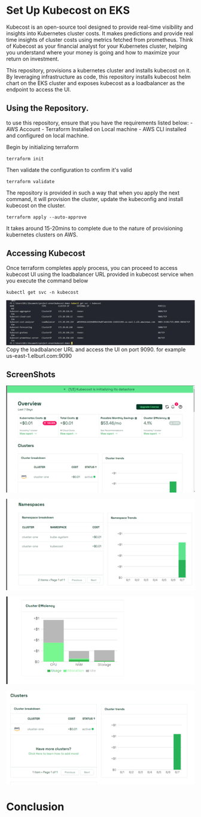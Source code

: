 # Set Up Kubecost on EKS

Kubecost is an open-source tool designed to provide real-time visibility and insights into Kubernetes cluster costs. It makes predictions and provide real time insights of cluster costs using metrics fetched from prometheus. Think of Kubecost as your financial analyst for your Kubernetes cluster, helping you understand where your money is going and how to maximize your return on investment.

This repository, provisions a kubernetes cluster and installs kubecost on it. By leveraging infrastructure as code, this repository installs kubecost helm chart on the EKS cluster and exposes kubecost as a loadbalancer as the endpoint to access the UI.

## Using the Repository.

to use this repository, ensure that you have the requirements listed below:
    - AWS Account
    - Terraform Installed on Local machine
    - AWS CLI installed and configured on local machine.

Begin by initializing terraform

```
terraform init
```

Then validate the configuration to confirm it's valid
```
terraform validate
```

The repository is provided in such a way that when you apply the next command, it will provision the cluster, update the kubeconfig and install kubecost on the cluster.

```
terraform apply --auto-approve
```

It takes around 15-20mins to complete due to the nature of provisioning kubernetes clusters on AWS. 

## Accessing Kubecost
Once terraform completes apply process, you can proceed to access kubecost UI using the loadbalancer URL provided in kubecost service when you execute the command below

```
kubectl get svc -n kubecost
```
![SVC](./img/image.png)
Copy the loadbalancer URL and access the UI on port 9090. for example us-east-1.elburl.com:9090

## ScreenShots

![Overview](./img/overview.png)

![Cost by namespace](./img/costbyns.png)

![Cluster Efficiency](./img/clustereffciency.png)

![Clusters](./img/cluster.png)


# Conclusion
